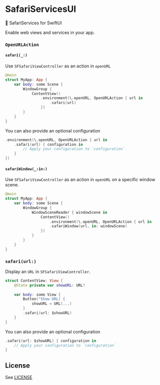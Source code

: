 # SafariServicesUI

🧭 SafariServices for SwiftUI

Enable web views and services in your app.

### `OpenURLAction`

#### `safari(_:)`

Use `SFSafariViewController` as an action in `openURL`

```swift
@main
struct MyApp: App {
    var body: some Scene {
        WindowGroup {
            ContentView()
                .environment(\.openURL, OpenURLAction { url in
                    .safari(url)
                })
        }
    }
}
```

You can also provide an optional configuration

```swift
.environment(\.openURL, OpenURLAction { url in
    .safari(url) { configuration in
        // Apply your configuration to `configuration`
    }
})
```

#### `safariWindow(_:in:)`

Use `SFSafariViewController` as an action in `openURL` on a specific window scene.

```swift
@main
struct MyApp: App {
    var body: some Scene {
        WindowGroup {
            WindowSceneReader { windowScene in
                ContentView()
                    .environment(\.openURL, OpenURLAction { url in
                    .safariWindow(url, in: windowScene)
                })
            }
        }
    }
}
```

### `safari(url:)`

Display an `URL` in `SFSafariViewController`.

```swift
struct ContentView: View {
    @State private var showURL: URL?
    
    var body: some View {
        Button("Show URL) {
            showURL = URL(...)
        }
        .safari(url: $showURL)
    }
}
```

You can also provide an optional configuration

```swift
.safari(url: $showURL) { configuration in
    // Apply your configuration to `configuration`
}
```

## License

See [LICENSE](LICENSE)
